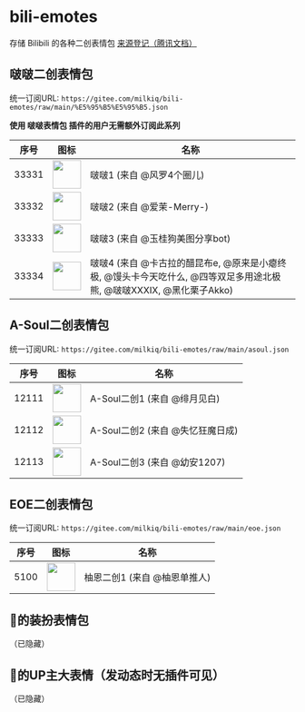 # bili-emotes

存储 Bilibili 的各种二创表情包 [来源登记（腾讯文档）](https://docs.qq.com/sheet/DRlNSVHNvenVDcnhx) 

## 啵啵二创表情包

统一订阅URL: `https://gitee.com/milkiq/bili-emotes/raw/main/%E5%95%B5%E5%95%B5.json`

**使用 啵啵表情包 插件的用户无需额外订阅此系列**

| 序号 | 图标 | 名称 |
| -- | -- | -- |
| 33331 | <img src="https://i0.hdslb.com/bfs/new_dyn/3e1656dd6dd1255f65fb91389dd73f775858138.png" width="50" /> | 啵啵1 (来自 @风罗4个圈儿) |
| 33332 | <img src="https://i0.hdslb.com/bfs/new_dyn/9967473a6ae170fc21a29ce1394f16e6173530952.png" width="50" /> | 啵啵2 (来自 @爱茉-Merry-) |
| 33333 | <img src="https://i0.hdslb.com/bfs/album/ac8e96351d7bf58936d77266db38edf8d723b47b.jpg" width="50" /> | 啵啵3 (来自 @玉桂狗美图分享bot) |
| 33334 | <img src="https://i0.hdslb.com/bfs/new_dyn/a81c1ac0892b4d383758ef6e0d8dac821648242323.png" width="50" /> | 啵啵4 (来自 @卡古拉的醋昆布e, @原来是小瘪终极, @馒头卡今天吃什么, @四等双足多用途北极熊, @啵啵XXXIX, @黑化栗子Akko) |

## A-Soul二创表情包

统一订阅URL: `https://gitee.com/milkiq/bili-emotes/raw/main/asoul.json`

| 序号 | 图标 | 名称 |
| -- | -- | -- |
| 12111 | <img src="https://i0.hdslb.com/bfs/article/a9f341899b2925d6489b2e457fa4cc3b2340f0ed.jpg" width="50" /> | A-Soul二创1 (来自 @绯月见白) |
| 12112 | <img src="https://i0.hdslb.com/bfs/new_dyn/97e5c7884759f24e785dd79496e01a8e3095497.png" width="50" /> | A-Soul二创2 (来自 @失忆狂魔日成) |
| 12113 | <img src="https://i0.hdslb.com/bfs/new_dyn/390a915647c684986b43fa185f7bdbfa479464.png" width="50" /> | A-Soul二创3 (来自 @幼安1207) |

## EOE二创表情包

统一订阅URL: `https://gitee.com/milkiq/bili-emotes/raw/main/eoe.json`

| 序号 | 图标 | 名称 |
| -- | -- | -- |
| 5100 | <img src="https://i0.hdslb.com/bfs/new_dyn/0c29488d154bbcf2c5ecc0360ab27920701729000.png" width="50" /> | 柚恩二创1 (来自 @柚恩单推人) |

## 🍒的装扮表情包

（已隐藏）

## 🍒的UP主大表情（发动态时无插件可见）

（已隐藏）
